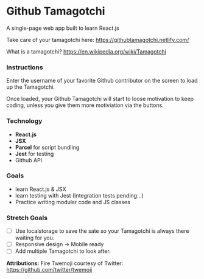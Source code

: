 # Github Tamagotchi

A single-page web app built to learn React.js

Take care of your tamagotchi here: https://githubtamagotchi.netlify.com/

What is a tamagotchi? https://en.wikipedia.org/wiki/Tamagotchi

### Instructions

Enter the username of your favorite Github contributor on the screen to load up the Tamagotchi.

Once loaded, your Github Tamagotchi will start to loose motivation to keep coding, unless you give them more motiviation via the buttons.

### Technology

* **React.js**
* **JSX**
* **Parcel** for script bundling
* **Jest** for testing
* Github API

### Goals

* learn React.js & JSX
* learn testing with Jest (Integration tests pending...)
* Practice writing modular code and JS classes

### Stretch Goals

* [ ] Use localstorage to save the sate so your Tamagotchi is always there waiting for you.
* [ ] Responsive design -> Mobile ready
* [ ] Add multiple Tamagotchi to look after.

**Attributions:** Fire Twemoji courtesy of Twitter: https://github.com/twitter/twemoji

